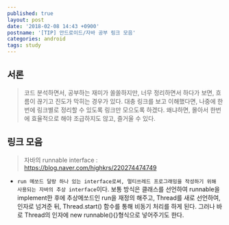 ```yaml
---
published: true
layout: post
date: '2018-02-08 14:43 +0900'
postname: '[TIP] 안드로이드/자바 공부 링크 모음'
categories: android
tags: study
---
```

## 서론

> 코드 분석하면서, 공부하는 재미가 쏠쏠하지만, 너무 정리하면서 하다가 보면, 흐름이 끊기고 진도가 막히는 경우가 있다. 대충 링크를 보고 이해했다면, 나중에 한번에 링크별로 정리할 수 있도록 링크만 모으도록 하겠다. 왜냐하면, 몰아서 한번에 효율적으로 해야 조급하지도 않고, 즐거울 수 있다.

## 링크 모음

> 자바의 runnable interface : https://blog.naver.com/highkrs/220274474749

- `run 메쏘드 달랑 하나 있는 interface로써, 멀티쓰레드 프로그래밍을 작성하기 위해 사용되는 자바의 추상 interface`이다. 보통 방식은 클래스를 선언하여 runnable을 implement한 후에 추상메쏘드인 run을 재정의 해주고, Thread를 새로 선언하여, 인자로 넘겨준 뒤, Thread.start() 함수를 통해 비동기 처리를 하게 된다. 그러나 바로 Thread의 인자에 new runnable(){}형식으로 넣어주기도 한다.